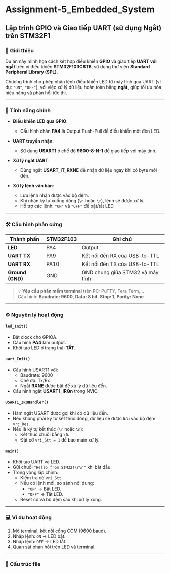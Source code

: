 # Assignment-5_Embedded_System

## Lập trình GPIO và Giao tiếp UART (sử dụng Ngắt) trên STM32F1

### 🧾 Giới thiệu

Dự án này minh họa cách kết hợp điều khiển **GPIO** và giao tiếp **UART với ngắt** trên vi điều khiển **STM32F103C8T6**, sử dụng thư viện **Standard Peripheral Library (SPL)**.

Chương trình cho phép nhận lệnh điều khiển LED từ máy tính qua UART (ví dụ: `"ON"`, `"OFF"`), với việc xử lý dữ liệu hoàn toàn bằng **ngắt**, giúp tối ưu hóa hiệu năng và phản hồi tức thì.

---

### 🎯 Tính năng chính

- **Điều khiển LED qua GPIO**: 
  - Cấu hình chân **PA4** là Output Push-Pull để điều khiển một đèn LED.

- **UART truyền nhận**:
  - Sử dụng **USART1** ở chế độ **9600-8-N-1** để giao tiếp với máy tính.

- **Xử lý ngắt UART**:
  - Dùng ngắt **USART_IT_RXNE** để nhận dữ liệu ngay khi có byte mới đến.
  
- **Xử lý lệnh văn bản**:
  - Lưu lệnh nhận được vào bộ đệm.
  - Khi nhận ký tự xuống dòng (`\n` hoặc `\r`), lệnh sẽ được xử lý.
  - Hỗ trợ các lệnh: `"ON"` và `"OFF"` để bật/tắt LED.

---

### 🛠️ Cấu hình phần cứng

| Thành phần         | STM32F103            | Ghi chú |
|--------------------|----------------------|---------|
| **LED**            | PA4                  | Output |
| **UART TX**        | PA9                  | Kết nối đến RX của USB-to-TTL |
| **UART RX**        | PA10                 | Kết nối đến TX của USB-to-TTL |
| **Ground (GND)**   | GND                  | GND chung giữa STM32 và máy tính |

> 💡 **Yêu cầu phần mềm terminal** trên PC: PuTTY, Tera Term,...  
> Cấu hình: **Baudrate: 9600**, **Data: 8 bit**, **Stop: 1**, **Parity: None**

---

### ⚙️ Nguyên lý hoạt động

#### `led_Init()`
- Bật clock cho GPIOA.
- Cấu hình **PA4** làm output.
- Khởi tạo LED ở trạng thái **TẮT**.

#### `uart_Init()`
- Cấu hình USART1 với:
  - Baudrate: 9600
  - Chế độ: Tx/Rx
  - Ngắt **RXNE** được bật để xử lý dữ liệu đến.
- Cấu hình ngắt **USART1_IRQn** trong NVIC.

#### `USART1_IRQHandler()`
- Hàm ngắt USART được gọi khi có dữ liệu đến.
- Nếu không phải ký tự kết thúc dòng, dữ liệu sẽ được lưu vào bộ đệm `vrc_Res`.
- Nếu là ký tự kết thúc (`\r` hoặc `\n`):
  - Kết thúc chuỗi bằng `\0`.
  - Đặt cờ `vri_Stt = 1` để báo main xử lý.

#### `main()`
- Khởi tạo UART và LED.
- Gửi chuỗi `"Hello from STM32!\r\n"` khi bắt đầu.
- Trong vòng lặp chính:
  - Kiểm tra cờ `vri_Stt`.
  - Nếu có lệnh mới, so sánh nội dung:
    - `"ON"` → Bật LED.
    - `"OFF"` → Tắt LED.
  - Reset cờ và bộ đệm sau khi xử lý xong.

---

### 💻 Ví dụ hoạt động

1. Mở terminal, kết nối cổng COM (9600 baud).
2. Nhập lệnh: `ON` → LED bật.
3. Nhập lệnh: `OFF` → LED tắt.
4. Quan sát phản hồi trên LED và terminal.

---

### 📁 Cấu trúc file

